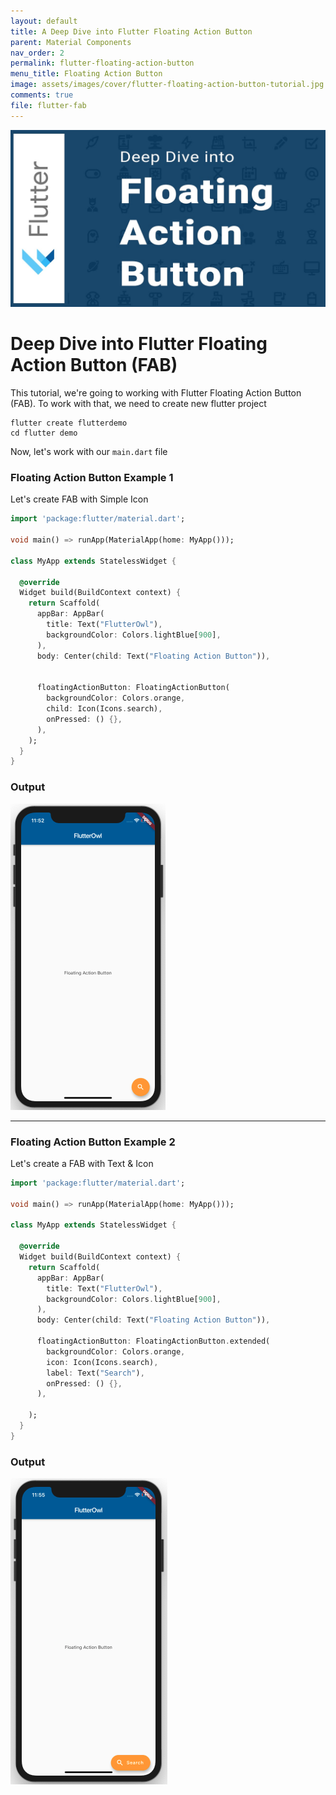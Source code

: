 ```yaml
---
layout: default
title: A Deep Dive into Flutter Floating Action Button
parent: Material Components
nav_order: 2
permalink: flutter-floating-action-button
menu_title: Floating Action Button
image: assets/images/cover/flutter-floating-action-button-tutorial.jpg
comments: true
file: flutter-fab
---
```


<img src="assets/images/cover/flutter-floating-action-button-tutorial.jpg">

# Deep Dive into Flutter Floating Action Button (FAB)

This tutorial, we're going to working with Flutter Floating Action Button (FAB). To work with that, we need to create new flutter project

    flutter create flutterdemo
    cd flutter demo

Now, let's work with our `main.dart` file

### Floating Action Button Example 1

Let's create FAB with Simple Icon

```dart
import 'package:flutter/material.dart';

void main() => runApp(MaterialApp(home: MyApp()));

class MyApp extends StatelessWidget {

  @override
  Widget build(BuildContext context) {
    return Scaffold(
      appBar: AppBar(
        title: Text("FlutterOwl"),
        backgroundColor: Colors.lightBlue[900],
      ),
      body: Center(child: Text("Floating Action Button")),
      
      
      floatingActionButton: FloatingActionButton(
        backgroundColor: Colors.orange,
        child: Icon(Icons.search),
        onPressed: () {},
      ),
    );
  }
}
```

### Output
<img src="/assets/images/screenshots/components/flutter-floating-action-example1.png">

---

### Floating Action Button Example 2

Let's create a FAB with Text & Icon

```dart
import 'package:flutter/material.dart';

void main() => runApp(MaterialApp(home: MyApp()));

class MyApp extends StatelessWidget {

  @override
  Widget build(BuildContext context) {
    return Scaffold(
      appBar: AppBar(
        title: Text("FlutterOwl"),
        backgroundColor: Colors.lightBlue[900],
      ),
      body: Center(child: Text("Floating Action Button")),

      floatingActionButton: FloatingActionButton.extended(
        backgroundColor: Colors.orange,
        icon: Icon(Icons.search),
        label: Text("Search"), 
        onPressed: () {},
      ),

    );
  }
}
```

### Output

<img src="/assets/images/screenshots/components/flutter-floating-action-example2.png">